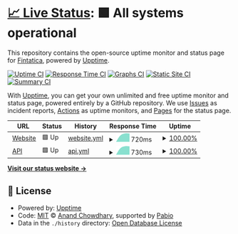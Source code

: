 # [📈 Live Status](https://fintatica.github.io/status): <!--live status--> **🟩 All systems operational**

This repository contains the open-source uptime monitor and status page for [Fintatica](https://fintatica.com.br), powered by [Upptime](https://github.com/upptime/upptime).

[![Uptime CI](https://github.com/fintatica/status/workflows/Uptime%20CI/badge.svg)](https://github.com/fintatica/status/actions?query=workflow%3A%22Uptime+CI%22)
[![Response Time CI](https://github.com/fintatica/status/workflows/Response%20Time%20CI/badge.svg)](https://github.com/fintatica/status/actions?query=workflow%3A%22Response+Time+CI%22)
[![Graphs CI](https://github.com/fintatica/status/workflows/Graphs%20CI/badge.svg)](https://github.com/fintatica/status/actions?query=workflow%3A%22Graphs+CI%22)
[![Static Site CI](https://github.com/fintatica/status/workflows/Static%20Site%20CI/badge.svg)](https://github.com/fintatica/status/actions?query=workflow%3A%22Static+Site+CI%22)
[![Summary CI](https://github.com/fintatica/status/workflows/Summary%20CI/badge.svg)](https://github.com/fintatica/status/actions?query=workflow%3A%22Summary+CI%22)

With [Upptime](https://upptime.js.org), you can get your own unlimited and free uptime monitor and status page, powered entirely by a GitHub repository. We use [Issues](https://github.com/fintatica/status/issues) as incident reports, [Actions](https://github.com/fintatica/status/actions) as uptime monitors, and [Pages](https://fintatica.github.io/status) for the status page.

<!--start: status pages-->
<!-- This summary is generated by Upptime (https://github.com/upptime/upptime) -->
<!-- Do not edit this manually, your changes will be overwritten -->
<!-- prettier-ignore -->
| URL | Status | History | Response Time | Uptime |
| --- | ------ | ------- | ------------- | ------ |
| <img alt="" src="https://icons.duckduckgo.com/ip3/fintatica.com.br.ico" height="13"> [Website](https://fintatica.com.br) | 🟩 Up | [website.yml](https://github.com/fintatica/status/commits/HEAD/history/website.yml) | <details><summary><img alt="Response time graph" src="./graphs/website/response-time-week.png" height="20"> 720ms</summary><br><a href="https://fintatica.github.io/status/history/website"><img alt="Response time 720" src="https://img.shields.io/endpoint?url=https%3A%2F%2Fraw.githubusercontent.com%2Ffintatica%2Fstatus%2FHEAD%2Fapi%2Fwebsite%2Fresponse-time.json"></a><br><a href="https://fintatica.github.io/status/history/website"><img alt="24-hour response time 559" src="https://img.shields.io/endpoint?url=https%3A%2F%2Fraw.githubusercontent.com%2Ffintatica%2Fstatus%2FHEAD%2Fapi%2Fwebsite%2Fresponse-time-day.json"></a><br><a href="https://fintatica.github.io/status/history/website"><img alt="7-day response time 720" src="https://img.shields.io/endpoint?url=https%3A%2F%2Fraw.githubusercontent.com%2Ffintatica%2Fstatus%2FHEAD%2Fapi%2Fwebsite%2Fresponse-time-week.json"></a><br><a href="https://fintatica.github.io/status/history/website"><img alt="30-day response time 720" src="https://img.shields.io/endpoint?url=https%3A%2F%2Fraw.githubusercontent.com%2Ffintatica%2Fstatus%2FHEAD%2Fapi%2Fwebsite%2Fresponse-time-month.json"></a><br><a href="https://fintatica.github.io/status/history/website"><img alt="1-year response time 720" src="https://img.shields.io/endpoint?url=https%3A%2F%2Fraw.githubusercontent.com%2Ffintatica%2Fstatus%2FHEAD%2Fapi%2Fwebsite%2Fresponse-time-year.json"></a></details> | <details><summary><a href="https://fintatica.github.io/status/history/website">100.00%</a></summary><a href="https://fintatica.github.io/status/history/website"><img alt="All-time uptime 100.00%" src="https://img.shields.io/endpoint?url=https%3A%2F%2Fraw.githubusercontent.com%2Ffintatica%2Fstatus%2FHEAD%2Fapi%2Fwebsite%2Fuptime.json"></a><br><a href="https://fintatica.github.io/status/history/website"><img alt="24-hour uptime 100.00%" src="https://img.shields.io/endpoint?url=https%3A%2F%2Fraw.githubusercontent.com%2Ffintatica%2Fstatus%2FHEAD%2Fapi%2Fwebsite%2Fuptime-day.json"></a><br><a href="https://fintatica.github.io/status/history/website"><img alt="7-day uptime 100.00%" src="https://img.shields.io/endpoint?url=https%3A%2F%2Fraw.githubusercontent.com%2Ffintatica%2Fstatus%2FHEAD%2Fapi%2Fwebsite%2Fuptime-week.json"></a><br><a href="https://fintatica.github.io/status/history/website"><img alt="30-day uptime 100.00%" src="https://img.shields.io/endpoint?url=https%3A%2F%2Fraw.githubusercontent.com%2Ffintatica%2Fstatus%2FHEAD%2Fapi%2Fwebsite%2Fuptime-month.json"></a><br><a href="https://fintatica.github.io/status/history/website"><img alt="1-year uptime 100.00%" src="https://img.shields.io/endpoint?url=https%3A%2F%2Fraw.githubusercontent.com%2Ffintatica%2Fstatus%2FHEAD%2Fapi%2Fwebsite%2Fuptime-year.json"></a></details>
| <img alt="" src="https://icons.duckduckgo.com/ip3/api.fintatica.com.br.ico" height="13"> [API](https://api.fintatica.com.br/v1/health) | 🟩 Up | [api.yml](https://github.com/fintatica/status/commits/HEAD/history/api.yml) | <details><summary><img alt="Response time graph" src="./graphs/api/response-time-week.png" height="20"> 730ms</summary><br><a href="https://fintatica.github.io/status/history/api"><img alt="Response time 730" src="https://img.shields.io/endpoint?url=https%3A%2F%2Fraw.githubusercontent.com%2Ffintatica%2Fstatus%2FHEAD%2Fapi%2Fapi%2Fresponse-time.json"></a><br><a href="https://fintatica.github.io/status/history/api"><img alt="24-hour response time 568" src="https://img.shields.io/endpoint?url=https%3A%2F%2Fraw.githubusercontent.com%2Ffintatica%2Fstatus%2FHEAD%2Fapi%2Fapi%2Fresponse-time-day.json"></a><br><a href="https://fintatica.github.io/status/history/api"><img alt="7-day response time 730" src="https://img.shields.io/endpoint?url=https%3A%2F%2Fraw.githubusercontent.com%2Ffintatica%2Fstatus%2FHEAD%2Fapi%2Fapi%2Fresponse-time-week.json"></a><br><a href="https://fintatica.github.io/status/history/api"><img alt="30-day response time 730" src="https://img.shields.io/endpoint?url=https%3A%2F%2Fraw.githubusercontent.com%2Ffintatica%2Fstatus%2FHEAD%2Fapi%2Fapi%2Fresponse-time-month.json"></a><br><a href="https://fintatica.github.io/status/history/api"><img alt="1-year response time 730" src="https://img.shields.io/endpoint?url=https%3A%2F%2Fraw.githubusercontent.com%2Ffintatica%2Fstatus%2FHEAD%2Fapi%2Fapi%2Fresponse-time-year.json"></a></details> | <details><summary><a href="https://fintatica.github.io/status/history/api">100.00%</a></summary><a href="https://fintatica.github.io/status/history/api"><img alt="All-time uptime 100.00%" src="https://img.shields.io/endpoint?url=https%3A%2F%2Fraw.githubusercontent.com%2Ffintatica%2Fstatus%2FHEAD%2Fapi%2Fapi%2Fuptime.json"></a><br><a href="https://fintatica.github.io/status/history/api"><img alt="24-hour uptime 100.00%" src="https://img.shields.io/endpoint?url=https%3A%2F%2Fraw.githubusercontent.com%2Ffintatica%2Fstatus%2FHEAD%2Fapi%2Fapi%2Fuptime-day.json"></a><br><a href="https://fintatica.github.io/status/history/api"><img alt="7-day uptime 100.00%" src="https://img.shields.io/endpoint?url=https%3A%2F%2Fraw.githubusercontent.com%2Ffintatica%2Fstatus%2FHEAD%2Fapi%2Fapi%2Fuptime-week.json"></a><br><a href="https://fintatica.github.io/status/history/api"><img alt="30-day uptime 100.00%" src="https://img.shields.io/endpoint?url=https%3A%2F%2Fraw.githubusercontent.com%2Ffintatica%2Fstatus%2FHEAD%2Fapi%2Fapi%2Fuptime-month.json"></a><br><a href="https://fintatica.github.io/status/history/api"><img alt="1-year uptime 100.00%" src="https://img.shields.io/endpoint?url=https%3A%2F%2Fraw.githubusercontent.com%2Ffintatica%2Fstatus%2FHEAD%2Fapi%2Fapi%2Fuptime-year.json"></a></details>

<!--end: status pages-->

[**Visit our status website →**](https://fintatica.github.io/status)

## 📄 License

- Powered by: [Upptime](https://github.com/upptime/upptime)
- Code: [MIT](./LICENSE) © [Anand Chowdhary](https://anandchowdhary.com), supported by [Pabio](https://pabio.com)
- Data in the `./history` directory: [Open Database License](https://opendatacommons.org/licenses/odbl/1-0/)
